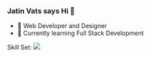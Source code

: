### Jatin Vats says Hi 👋


- 🔭 Web Developer and Designer
- 🌱 Currently learning Full Stack Development

Skill Set:
<img src='https://user-images.githubusercontent.com/104900558/222894621-6a62cef1-93e0-4a47-984d-ebdbba441b63.png)' />
